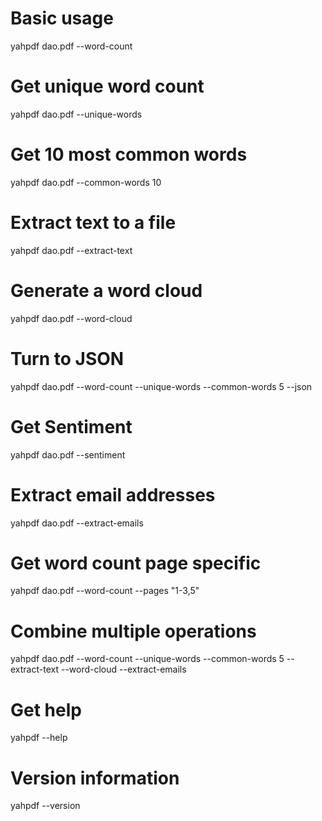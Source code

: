 # Basic usage
yahpdf dao.pdf --word-count

# Get unique word count
yahpdf dao.pdf --unique-words

# Get 10 most common words
yahpdf dao.pdf --common-words 10

# Extract text to a file
yahpdf dao.pdf --extract-text

# Generate a word cloud
yahpdf dao.pdf --word-cloud

# Turn to JSON

yahpdf dao.pdf --word-count --unique-words --common-words 5 --json

# Get Sentiment

yahpdf dao.pdf --sentiment

# Extract email addresses
yahpdf dao.pdf --extract-emails

# Get word count page specific

yahpdf dao.pdf --word-count --pages "1-3,5"

# Combine multiple operations
yahpdf dao.pdf --word-count --unique-words --common-words 5 --extract-text --word-cloud --extract-emails

# Get help
yahpdf --help

# Version information
yahpdf --version
